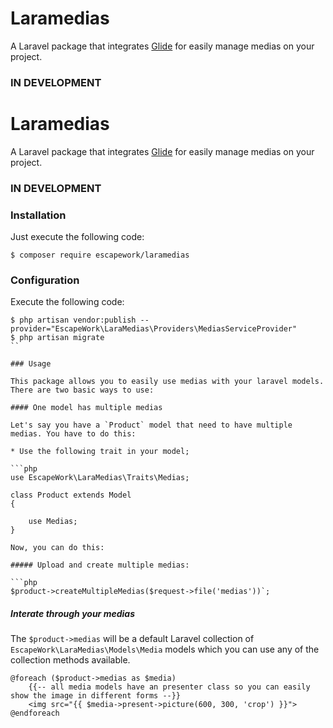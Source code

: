 # Laramedias

A Laravel package that integrates [Glide](http://glide.thephpleague.com) for easily manage medias on your project.

### IN DEVELOPMENT

# Laramedias

A Laravel package that integrates [Glide](http://glide.thephpleague.com) for easily manage medias on your project.

### IN DEVELOPMENT

### Installation

Just execute the following code:

```
$ composer require escapework/laramedias
```

### Configuration

Execute the following code:

```
$ php artisan vendor:publish --provider="EscapeWork\LaraMedias\Providers\MediasServiceProvider"
$ php artisan migrate
``

### Usage

This package allows you to easily use medias with your laravel models. There are two basic ways to use:

#### One model has multiple medias

Let's say you have a `Product` model that need to have multiple medias. You have to do this:

* Use the following trait in your model;

```php
use EscapeWork\LaraMedias\Traits\Medias;

class Product extends Model
{

    use Medias;
}

Now, you can do this:

##### Upload and create multiple medias:

```php
$product->createMultipleMedias($request->file('medias'))`;
```

##### Interate through your medias

The `$product->medias` will be a default Laravel collection of `EscapeWork\LaraMedias\Models\Media` models which you can use any of the collection methods available.

```blade
@foreach ($product->medias as $media)
    {{-- all media models have an presenter class so you can easily show the image in different forms --}}
    <img src="{{ $media->present->picture(600, 300, 'crop') }}">
@endforeach
```
